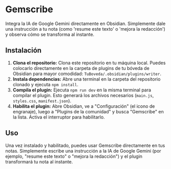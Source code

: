 # Gemscribe

Integra la IA de Google Gemini directamente en Obsidian. Simplemente dale una instrucción a tu nota (como 'resume este texto' o 'mejora la redacción') y observa cómo se transforma al instante.

## Instalación

1.  **Clona el repositorio:** Clona este repositorio en tu máquina local. Puedes colocarlo directamente en la carpeta de plugins de tu bóveda de Obsidian para mayor comodidad: `TuBoveda/.obsidian/plugins/writer`.
2.  **Instala dependencias:** Abre una terminal en la carpeta del repositorio clonado y ejecuta `npm install`.
3.  **Compila el plugin:** Ejecuta `npm run dev` en la misma terminal para compilar el plugin. Esto generará los archivos necesarios (`main.js`, `styles.css`, `manifest.json`).
4.  **Habilita el plugin:** Abre Obsidian, ve a "Configuración" (el icono de engranaje), luego a "Plugins de la comunidad" y busca "Gemscribe" en la lista. Activa el interruptor para habilitarlo.

## Uso

Una vez instalado y habilitado, puedes usar Gemscribe directamente en tus notas. Simplemente escribe una instrucción a la IA de Google Gemini (por ejemplo, "resume este texto" o "mejora la redacción") y el plugin transformará tu nota al instante.

